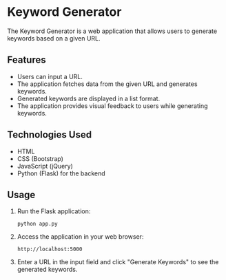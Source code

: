 # Keyword Generator

The Keyword Generator is a web application that allows users to generate keywords based on a given URL.

## Features

- Users can input a URL.
- The application fetches data from the given URL and generates keywords.
- Generated keywords are displayed in a list format.
- The application provides visual feedback to users while generating keywords.

## Technologies Used

- HTML
- CSS (Bootstrap)
- JavaScript (jQuery)
- Python (Flask) for the backend


## Usage

1. Run the Flask application:

    ```
    python app.py
    ```

2. Access the application in your web browser:

    ```
    http://localhost:5000
    ```

3. Enter a URL in the input field and click "Generate Keywords" to see the generated keywords.

